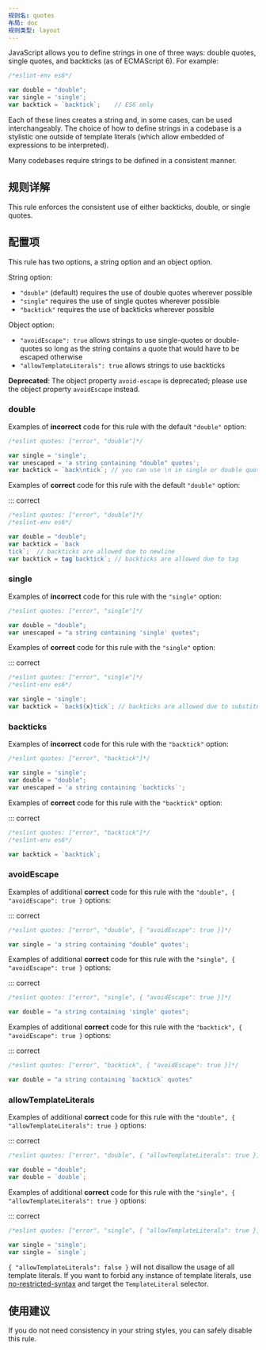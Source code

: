 ```yaml
---
规则名: quotes
布局: doc
规则类型: layout
---
```




JavaScript allows you to define strings in one of three ways: double quotes, single quotes, and backticks (as of ECMAScript 6). For example:

```js
/*eslint-env es6*/

var double = "double";
var single = 'single';
var backtick = `backtick`;    // ES6 only
```

Each of these lines creates a string and, in some cases, can be used interchangeably. The choice of how to define strings in a codebase is a stylistic one outside of template literals (which allow embedded of expressions to be interpreted).

Many codebases require strings to be defined in a consistent manner.

## 规则详解

This rule enforces the consistent use of either backticks, double, or single quotes.

## 配置项

This rule has two options, a string option and an object option.

String option:

* `"double"` (default) requires the use of double quotes wherever possible
* `"single"` requires the use of single quotes wherever possible
* `"backtick"` requires the use of backticks wherever possible

Object option:

* `"avoidEscape": true` allows strings to use single-quotes or double-quotes so long as the string contains a quote that would have to be escaped otherwise
* `"allowTemplateLiterals": true` allows strings to use backticks

**Deprecated**: The object property `avoid-escape` is deprecated; please use the object property `avoidEscape` instead.

### double

Examples of **incorrect** code for this rule with the default `"double"` option:



```js
/*eslint quotes: ["error", "double"]*/

var single = 'single';
var unescaped = 'a string containing "double" quotes';
var backtick = `back\ntick`; // you can use \n in single or double quoted strings
```

Examples of **correct** code for this rule with the default `"double"` option:

::: correct

```js
/*eslint quotes: ["error", "double"]*/
/*eslint-env es6*/

var double = "double";
var backtick = `back
tick`;  // backticks are allowed due to newline
var backtick = tag`backtick`; // backticks are allowed due to tag
```

### single

Examples of **incorrect** code for this rule with the `"single"` option:



```js
/*eslint quotes: ["error", "single"]*/

var double = "double";
var unescaped = "a string containing 'single' quotes";
```

Examples of **correct** code for this rule with the `"single"` option:

::: correct

```js
/*eslint quotes: ["error", "single"]*/
/*eslint-env es6*/

var single = 'single';
var backtick = `back${x}tick`; // backticks are allowed due to substitution
```

### backticks

Examples of **incorrect** code for this rule with the `"backtick"` option:



```js
/*eslint quotes: ["error", "backtick"]*/

var single = 'single';
var double = "double";
var unescaped = 'a string containing `backticks`';
```

Examples of **correct** code for this rule with the `"backtick"` option:

::: correct

```js
/*eslint quotes: ["error", "backtick"]*/
/*eslint-env es6*/

var backtick = `backtick`;
```

### avoidEscape

Examples of additional **correct** code for this rule with the `"double", { "avoidEscape": true }` options:

::: correct

```js
/*eslint quotes: ["error", "double", { "avoidEscape": true }]*/

var single = 'a string containing "double" quotes';
```

Examples of additional **correct** code for this rule with the `"single", { "avoidEscape": true }` options:

::: correct

```js
/*eslint quotes: ["error", "single", { "avoidEscape": true }]*/

var double = "a string containing 'single' quotes";
```

Examples of additional **correct** code for this rule with the `"backtick", { "avoidEscape": true }` options:

::: correct

```js
/*eslint quotes: ["error", "backtick", { "avoidEscape": true }]*/

var double = "a string containing `backtick` quotes"
```

### allowTemplateLiterals

Examples of additional **correct** code for this rule with the `"double", { "allowTemplateLiterals": true }` options:

::: correct

```js
/*eslint quotes: ["error", "double", { "allowTemplateLiterals": true }]*/

var double = "double";
var double = `double`;
```

Examples of additional **correct** code for this rule with the `"single", { "allowTemplateLiterals": true }` options:

::: correct

```js
/*eslint quotes: ["error", "single", { "allowTemplateLiterals": true }]*/

var single = 'single';
var single = `single`;
```

`{ "allowTemplateLiterals": false }` will not disallow the usage of all template literals. If you want to forbid any instance of template literals, use [no-restricted-syntax](no-restricted-syntax) and target the `TemplateLiteral` selector.

## 使用建议

If you do not need consistency in your string styles, you can safely disable this rule.
